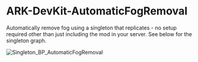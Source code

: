 # ARK-DevKit-AutomaticFogRemoval
Automatically remove fog using a singleton that replicates - no setup required other than just including the mod in your server.  See below for the singleton graph.

![Singleton_BP_AutomaticFogRemoval](https://i.imgur.com/PqIZQIC.png)
